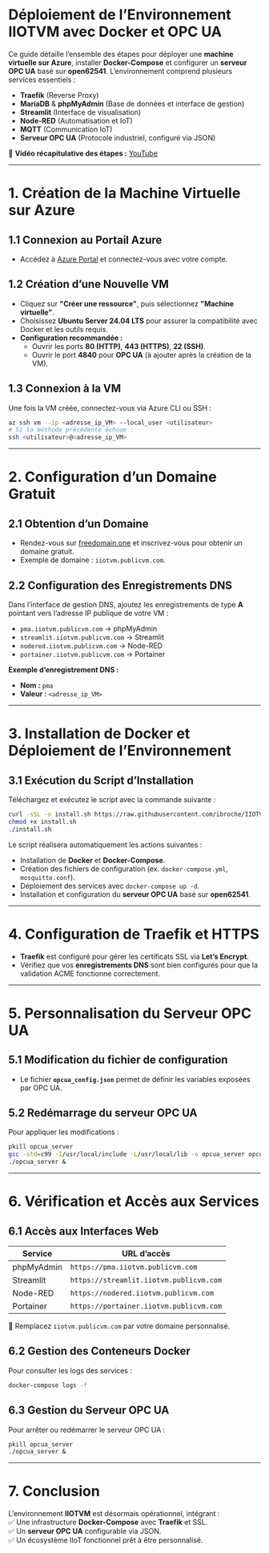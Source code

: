 # Déploiement de l’Environnement IIOTVM avec Docker et OPC UA  

Ce guide détaille l’ensemble des étapes pour déployer une **machine virtuelle sur Azure**, installer **Docker-Compose** et configurer un **serveur OPC UA** basé sur **open62541**. L’environnement comprend plusieurs services essentiels :  

- **Traefik** (Reverse Proxy)  
- **MariaDB** & **phpMyAdmin** (Base de données et interface de gestion)  
- **Streamlit** (Interface de visualisation)  
- **Node-RED** (Automatisation et IoT)  
- **MQTT** (Communication IoT)  
- **Serveur OPC UA** (Protocole industriel, configuré via JSON)  

🎥 **Vidéo récapitulative des étapes :** [YouTube](https://youtu.be/HKy8vaBAl9k)  

---

# 1. Création de la Machine Virtuelle sur Azure  

## 1.1 Connexion au Portail Azure  
- Accédez à [Azure Portal](https://azure.microsoft.com/fr-fr/free/students) et connectez-vous avec votre compte.  

## 1.2 Création d’une Nouvelle VM  
- Cliquez sur **"Créer une ressource"**, puis sélectionnez **"Machine virtuelle"**.  
- Choisissez **Ubuntu Server 24.04 LTS** pour assurer la compatibilité avec Docker et les outils requis.  
- **Configuration recommandée :**  
  - Ouvrir les ports **80 (HTTP)**, **443 (HTTPS)**, **22 (SSH)**.  
  - Ouvrir le port **4840** pour **OPC UA** (à ajouter après la création de la VM).  

## 1.3 Connexion à la VM  
Une fois la VM créée, connectez-vous via Azure CLI ou SSH :  

```bash
az ssh vm --ip <adresse_ip_VM> --local_user <utilisateur>
# Si la méthode précédente échoue :
ssh <utilisateur>@<adresse_ip_VM>
```

---

# 2. Configuration d’un Domaine Gratuit  

## 2.1 Obtention d’un Domaine  
- Rendez-vous sur [freedomain.one](https://freedomain.one) et inscrivez-vous pour obtenir un domaine gratuit.  
- Exemple de domaine : `iiotvm.publicvm.com`.  

## 2.2 Configuration des Enregistrements DNS  
Dans l’interface de gestion DNS, ajoutez les enregistrements de type **A** pointant vers l’adresse IP publique de votre VM :  
- `pma.iiotvm.publicvm.com` → phpMyAdmin  
- `streamlit.iiotvm.publicvm.com` → Streamlit  
- `nodered.iiotvm.publicvm.com` → Node-RED  
- `portainer.iiotvm.publicvm.com` → Portainer  

**Exemple d’enregistrement DNS :**  
- **Nom :** `pma`  
- **Valeur :** `<adresse_ip_VM>`  

---

# 3. Installation de Docker et Déploiement de l’Environnement  

## 3.1 Exécution du Script d’Installation  
Téléchargez et exécutez le script avec la commande suivante :  

```bash
curl -sSL -o install.sh https://raw.githubusercontent.com/ibroche/IIOTVM/main/Docker+OPCUA/install.sh
chmod +x install.sh
./install.sh
```

Le script réalisera automatiquement les actions suivantes :  
- Installation de **Docker** et **Docker-Compose**.  
- Création des fichiers de configuration (ex. `docker-compose.yml`, `mosquitto.conf`).  
- Déploiement des services avec `docker-compose up -d`.  
- Installation et configuration du **serveur OPC UA** basé sur **open62541**.  

---

# 4. Configuration de Traefik et HTTPS  

- **Traefik** est configuré pour gérer les certificats SSL via **Let’s Encrypt**.  
- Vérifiez que vos **enregistrements DNS** sont bien configurés pour que la validation ACME fonctionne correctement.  

---

# 5. Personnalisation du Serveur OPC UA  

## 5.1 Modification du fichier de configuration  
- Le fichier **`opcua_config.json`** permet de définir les variables exposées par OPC UA.  

## 5.2 Redémarrage du serveur OPC UA  
Pour appliquer les modifications :  

```bash
pkill opcua_server
gcc -std=c99 -I/usr/local/include -L/usr/local/lib -o opcua_server opcua_server.c -lopen62541 -lcjson
./opcua_server &
```

---

# 6. Vérification et Accès aux Services  

## 6.1 Accès aux Interfaces Web  

| Service      | URL d’accès |
|-------------|------------|
| phpMyAdmin  | `https://pma.iiotvm.publicvm.com` |
| Streamlit   | `https://streamlit.iiotvm.publicvm.com` |
| Node-RED    | `https://nodered.iiotvm.publicvm.com` |
| Portainer   | `https://portainer.iiotvm.publicvm.com` |

📌 Remplacez `iiotvm.publicvm.com` par votre domaine personnalisé.  

## 6.2 Gestion des Conteneurs Docker  

Pour consulter les logs des services :  

```bash
docker-compose logs -f
```

## 6.3 Gestion du Serveur OPC UA  

Pour arrêter ou redémarrer le serveur OPC UA :  

```bash
pkill opcua_server
./opcua_server &
```

---

# 7. Conclusion  

L’environnement **IIOTVM** est désormais opérationnel, intégrant :  
✅ Une infrastructure **Docker-Compose** avec **Traefik** et SSL.  
✅ Un **serveur OPC UA** configurable via JSON.  
✅ Un écosystème IIoT fonctionnel prêt à être personnalisé.
